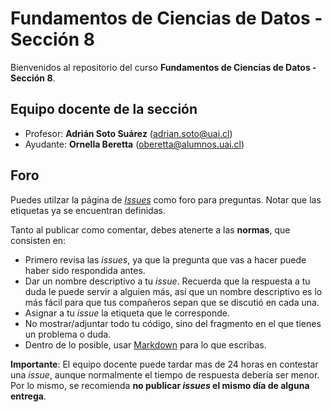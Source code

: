 # Fundamentos de Ciencias de Datos - Sección 8

Bienvenidos al repositorio del curso **Fundamentos de Ciencias de Datos - Sección 8**.

## Equipo docente de la sección

- Profesor: **Adrián Soto Suárez** (adrian.soto@uai.cl)
- Ayudante: **Ornella Beretta** (oberetta@alumnos.uai.cl)

## Foro

Puedes utilzar la página de [_Issues_](https://github.com/TICS314/Syllabus-2021-2-S8/issues) como foro para preguntas. Notar que las etiquetas ya se encuentran definidas.

Tanto al publicar como comentar, debes atenerte a las **normas**, que consisten en:

- Primero revisa las _issues_, ya que la pregunta que vas a hacer puede haber sido respondida antes.
- Dar un nombre descriptivo a tu _issue_. Recuerda que la respuesta a tu duda le puede servir a alguien más, así que un nombre descriptivo es lo más fácil para que tus compañeros sepan que se discutió en cada una.
- Asignar a tu _issue_ la etiqueta que le corresponde.
- No mostrar/adjuntar todo tu código, sino del fragmento en el que tienes un problema o duda.
- Dentro de lo posible, usar [Markdown](https://docs.github.com/en/free-pro-team@latest/github/writing-on-github/basic-writing-and-formatting-syntax) para lo que escribas.

**Importante**: El equipo docente puede tardar mas de 24 horas en contestar una _issue_, aunque normalmente el tiempo de respuesta debería ser menor. Por lo mismo, se recomienda **no publicar _issues_ el mismo día de alguna entrega**.

